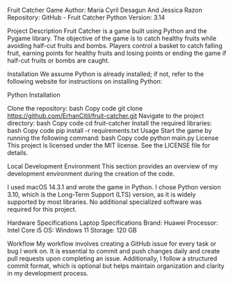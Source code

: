 Fruit Catcher Game Author: Maria Cyril Desagun And Jessica Razon Repository: 
GitHub - Fruit Catcher 
Python Version: 3.14

Project Description Fruit Catcher is a game built using Python and the Pygame library. The objective of the game is to catch healthy fruits while avoiding half-cut fruits and bombs. Players control a basket to catch falling fruit, earning points for healthy fruits and losing points or ending the game if half-cut fruits or bombs are caught.

Installation We assume Python is already installed; if not, refer to the following website for instructions on installing Python:

Python Installation

Clone the repository: bash Copy code git clone https://github.com/ErhanCitil/fruit-catcher.git Navigate to the project directory: bash Copy code cd fruit-catcher Install the required libraries: bash Copy code pip install -r requirements.txt Usage Start the game by running the following command: bash Copy code python main.py License This project is licensed under the MIT license. See the LICENSE file for details.

Local Development Environment This section provides an overview of my development environment during the creation of the code.

I used macOS 14.3.1 and wrote the game in Python. I chose Python version 3.10, which is the Long-Term Support (LTS) version, as it is widely supported by most libraries. No additional specialized software was required for this project.

Hardware Specifications 
Laptop Specifications
Brand: Huawei 
Processor: Intel Core i5 
OS: Windows 11 
Storage: 120 GB

Workflow My workflow involves creating a GitHub issue for every task or bug I work on. It is essential to commit and push changes daily and create pull requests upon completing an issue. Additionally, I follow a structured commit format, which is optional but helps maintain organization and clarity in my development process.
